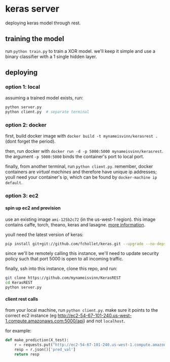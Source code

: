 # keras server
deploying keras model through rest.

## training the model
run `python train.py` to train a XOR model. we'll keep it simple and use a binary classifier with a 1 single hidden layer.

## deploying
### option 1: local
assuming a trained model exists, run:
```bash
python server.py
python client.py  # separate terminal
```

### option 2: docker
first, build docker image with `docker build -t mynameisvinn/kerasrest .` (dont forget the period).

then, run docker with `docker run -d -p 5000:5000 mynameisvinn/kerasrest`. the argument `-p 5000:5000` binds the container's port to local port.

finally, from another terminal, run `python client.py`. remember, docker containers are *virtual machines* and therefore have unique ip addresses; youll need your container's ip, which can be found by `docker-machine ip default`. 

### option 3: ec2
#### spin up ec2 and provision
use an existing image `ami-125b2c72` (in the us-west-1 region). this image contains caffe, torch, theano, keras and lasagne. [more information](http://cs231n.github.io/aws-tutorial/).

youll need the latest version of keras:
```bash
pip install git+git://github.com/fchollet/keras.git --upgrade --no-deps
```

since we'll be remotely calling this instance, we'll need to update security policy such that port 5000 is open to all incoming traffic.

finally, ssh into this instance, clone this repo, and run:
```bash
git clone https://github.com/mynameisvinn/KerasREST
cd KerasREST
python server.py
```

#### client rest calls
from your local machine, run `python client.py`. make sure it points to the correct ec2 instance (eg http://ec2-54-67-101-240.us-west-1.compute.amazonaws.com:5000/api) and not `localhost`.

for example:
```python
def make_prediction(X_test):
    r = requests.put("http://ec2-54-67-101-240.us-west-1.compute.amazonaws.com:5000/api", json={'input': X_test})  # point to your ec2 dns
    resp = r.json()['pred_val']
    return resp
```
